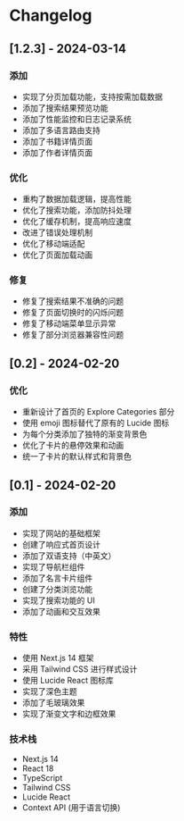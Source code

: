 # Changelog

## [1.2.3] - 2024-03-14

### 添加
- 实现了分页加载功能，支持按需加载数据
- 添加了搜索结果预览功能
- 添加了性能监控和日志记录系统
- 添加了多语言路由支持
- 添加了书籍详情页面
- 添加了作者详情页面

### 优化
- 重构了数据加载逻辑，提高性能
- 优化了搜索功能，添加防抖处理
- 优化了缓存机制，提高响应速度
- 改进了错误处理机制
- 优化了移动端适配
- 优化了页面加载动画

### 修复
- 修复了搜索结果不准确的问题
- 修复了页面切换时的闪烁问题
- 修复了移动端菜单显示异常
- 修复了部分浏览器兼容性问题

## [0.2] - 2024-02-20

### 优化
- 重新设计了首页的 Explore Categories 部分
- 使用 emoji 图标替代了原有的 Lucide 图标
- 为每个分类添加了独特的渐变背景色
- 优化了卡片的悬停效果和动画
- 统一了卡片的默认样式和背景色

## [0.1] - 2024-02-20

### 添加
- 实现了网站的基础框架
- 创建了响应式首页设计
- 添加了双语支持（中英文）
- 实现了导航栏组件
- 添加了名言卡片组件
- 创建了分类浏览功能
- 实现了搜索功能的 UI
- 添加了动画和交互效果

### 特性
- 使用 Next.js 14 框架
- 采用 Tailwind CSS 进行样式设计
- 使用 Lucide React 图标库
- 实现了深色主题
- 添加了毛玻璃效果
- 实现了渐变文字和边框效果

### 技术栈
- Next.js 14
- React 18
- TypeScript
- Tailwind CSS
- Lucide React
- Context API (用于语言切换)